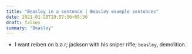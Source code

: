 ```yaml
---
title: "Beasley in a sentence | Beasley example sentences"
date: 2021-01-20T19:57:50+05:30
draft: falses
summary: "Beasley"
---
```

- I want reiben on b.a.r; jackson with his sniper rifle; `beasley`, demolition.
                 

